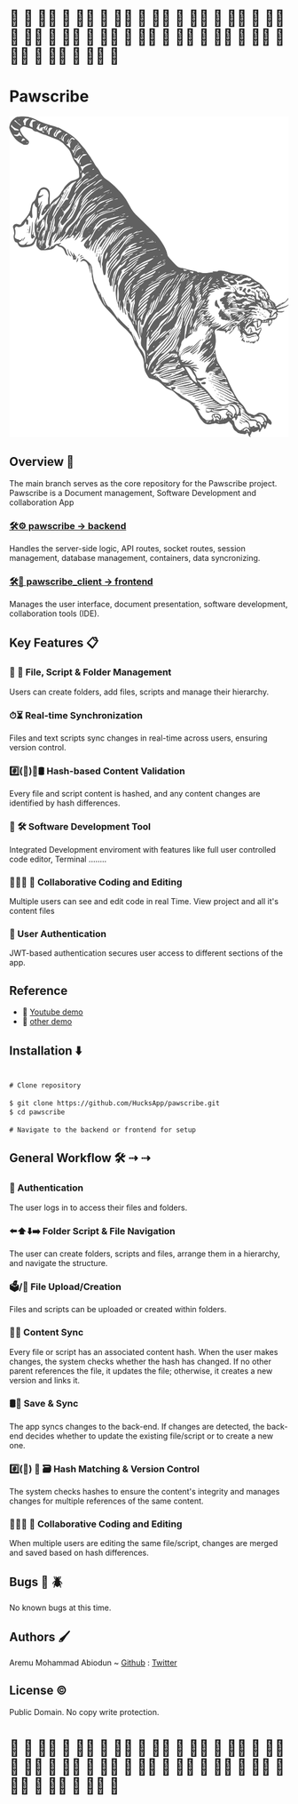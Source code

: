 # 🐾 🐾 🐾🐾 🐾 🐾🐾 🐾 🐾🐾 🐾 🐾🐾 🐾 🐾🐾 🐾 🐾🐾 🐾 🐾🐾 🐾 🐾🐾 🐾 🐾🐾 🐾 🐾🐾 🐾 🐾🐾 🐾 🐾🐾 🐾 🐾🐾 🐾 🐾🐾 🐾 🐾🐾 🐾 🐾🐾 🐾 🐾🐾 🐾
#  Pawscribe
![PAWSCRIBE](https://github.com/HucksApp/pawscribe/blob/pawscribe_client/src/images/back5.svg "Title is optional")

## Overview 📖
The main branch serves as the core repository for the Pawscribe project.
Pawscribe is a Document management, Software Development and collaboration App
### [🛠⚙️ pawscribe -> backend](https://github.com/HucksApp/pawscribe/tree/pawscribe "backend")
Handles the server-side logic, API routes, socket routes, session management, database management, containers, data syncronizing.
### [🛠📲 pawscribe_client -> frontend](https://github.com/HucksApp/pawscribe/tree/pawscribe_client "frontend")
Manages the user interface, document presentation, software development, collaboration tools (IDE).

## Key Features 📋
### 📄 📁 File, Script & Folder Management
Users can create folders, add files, scripts and manage their hierarchy.
### ⏱⏳ Real-time Synchronization
Files and text scripts sync changes in real-time across users, ensuring version control.
### #️⃣(📃)🔀🛢 Hash-based Content Validation
Every file and script content is hashed, and any content changes are identified by hash differences.
### 📑 🛠 Software Development Tool  
Integrated Development enviroment with features like full user controlled code editor, Terminal ........
### 👩‍👧‍👧 📝 Collaborative Coding and Editing 
Multiple users can see and edit code in real Time. View project and all it's content files
### 🔐 User Authentication 
JWT-based authentication secures user access to different sections of the app.

## Reference  
* 🎥 [Youtube demo](https://www.youtube.com/watch?v=6JbJsOSW1fM "pawscribe")
* 🎥 [other demo](https://www.flexclip.com/share/694478929b9c352b019f1d0c0ec1f27c7cdfab8.html "pawscribe")

## Installation  ⬇️
```

# Clone repository

$ git clone https://github.com/HucksApp/pawscribe.git
$ cd pawscribe

# Navigate to the backend or frontend for setup

```

## General Workflow 🛠 ⇢ ⇢
### 🔏 Authentication 
The user logs in to access their files and folders.
### ⬅️⬆️⬇️➡️ Folder Script & File Navigation 
The user can create folders, scripts and files, arrange them in a hierarchy, and navigate the structure.
### 🗳/📄 File Upload/Creation
Files and scripts can be uploaded or created within folders.
### 📄🔄 Content Sync
Every file or script has an associated content hash. When the user makes changes, the system checks whether the hash has changed. If no other parent references the file, it updates the file; otherwise, it creates a new version and links it.
### 🛢🔄 Save & Sync
The app syncs changes to the back-end. If changes are detected, the back-end decides whether to update the existing file/script or to create a new one.
### #️⃣(📃) 🔀 🗃 Hash Matching & Version Control
The system checks hashes to ensure the content's integrity and manages changes for multiple references of the same content.
### 👩‍👧‍👧 📝 Collaborative Coding and Editing
When multiple users are editing the same file/script, changes are merged and saved based on hash differences.

## Bugs 🐛 🪲
No known bugs at this time. 

## Authors 🖌
Aremu Mohammad Abiodun ~ [Github](https://github.com/Hucksapp) : [Twitter](https://twitter.com/hucks_jake)  

## License ©
Public Domain. No copy write protection. 

# 🐾 🐾 🐾🐾 🐾 🐾🐾 🐾 🐾🐾 🐾 🐾🐾 🐾 🐾🐾 🐾 🐾🐾 🐾 🐾🐾 🐾 🐾🐾 🐾 🐾🐾 🐾 🐾🐾 🐾 🐾🐾 🐾 🐾🐾 🐾 🐾🐾 🐾 🐾🐾 🐾 🐾🐾 🐾 🐾🐾 🐾 🐾🐾 🐾
